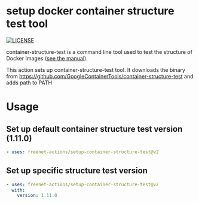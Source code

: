 # setup docker container structure test tool
[![LICENSE](https://img.shields.io/github/license/freenet-actions/setup-container-structure-test)](https://github.com/freenet-actions/setup-container-structure-test/blob/main/LICENSE)

container-structure-test is a command line tool used to test the structure of Docker Images ([see the manual](https://github.com/GoogleContainerTools/container-structure-test)).

This action sets up container-structure-test tool. It downloads the binary from https://github.com/GoogleContainerTools/container-structure-test and adds path to PATH

   
# Usage
## Set up default container structure test version (1.11.0)
```yaml
- uses: freenet-actions/setup-container-structure-test@v2
```
## Set up specific structure test version
```yaml
- uses: freenet-actions/setup-container-structure-test@v2
  with:
    version: 1.11.0
```
